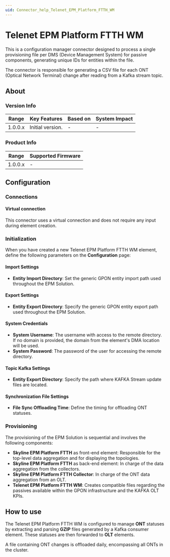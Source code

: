 ```yaml
---
uid: Connector_help_Telenet_EPM_Platform_FTTH_WM
---
```


# Telenet EPM Platform FTTH WM

This is a configuration manager connector designed to process a single provisioning file per DMS (Device Management System) for passive components, generating unique IDs for entities within the file.

The connector is responsible for generating a CSV file for each ONT (Optical Network Terminal) change after reading from a Kafka stream topic.

## About

### Version Info

| **Range** | **Key Features** | **Based on** | **System Impact** |
|-----------|------------------|--------------|-------------------|
| 1.0.0.x   | Initial version. | \-           | \-                |

### Product Info

| Range     | Supported Firmware     |
|-----------|------------------------|
| 1.0.0.x   | \-                     |

## Configuration

### Connections

#### Virtual connection

This connector uses a virtual connection and does not require any input during element creation.

### Initialization

When you have created a new Telenet EPM Platform FTTH WM element, define the following parameters on the **Configuration** page:

#### Import Settings

- **Entity Import Directory**: Set the generic GPON entity import path used throughout the EPM Solution.

#### Export Settings

- **Entity Export Directory**: Specify the generic GPON entity export path used throughout the EPM Solution.

#### System Credentials

- **System Username**: The username with access to the remote directory. If no domain is provided, the domain from the element's DMA location will be used.
- **System Password**: The password of the user for accessing the remote directory.

#### Topic Kafka Settings

- **Entity Export Directory**: Specify the path where KAFKA Stream update files are located.

#### Synchronization File Settings

- **File Sync Offloading Time**: Define the timing for offloading ONT statuses.

### Provisioning

The provisioning of the EPM Solution is sequential and involves the following components:

- **Skyline EPM Platform FTTH** as front-end element: Responsible for the top-level data aggregation and for displaying the topologies.
- **Skyline EPM Platform FTTH** as back-end element: In charge of the data aggregation from the collectors.
- **Skyline EPM Platform FTTH Collector**: In charge of the ONT data aggregation from an OLT.
- **Telenet EPM Platform FTTH WM**: Creates compatible files regarding the passives available within the GPON infrastructure and the KAFKA OLT KPIs.

## How to use

The Telenet EPM Platform FTTH WM is configured to manage **ONT** statuses by extracting and parsing **GZIP** files generated by a Kafka consumer element. These statuses are then forwarded to **OLT** elements.

A file containing ONT changes is offloaded daily, encompassing all ONTs in the cluster.
